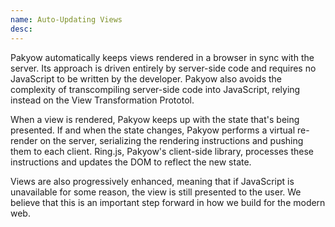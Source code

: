 ```yaml
---
name: Auto-Updating Views
desc: 
---
```


Pakyow automatically keeps views rendered in a browser in sync with the server.
Its approach is driven entirely by server-side code and requires no JavaScript
to be written by the developer. Pakyow also avoids the complexity of
transcompiling server-side code into JavaScript, relying instead on the View
Transformation Prototol.

When a view is rendered, Pakyow keeps up with the state that's being presented.
If and when the state changes, Pakyow performs a virtual re-render on the
server, serializing the rendering instructions and pushing them to each client.
Ring.js, Pakyow's client-side library, processes these instructions and updates
the DOM to reflect the new state.

Views are also progressively enhanced, meaning that if JavaScript is unavailable
for some reason, the view is still presented to the user. We believe that this
is an important step forward in how we build for the modern web.

